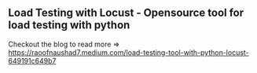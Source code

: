 ## Load Testing with Locust - Opensource tool for load testing with python


Checkout the blog to read more => https://raoofnaushad7.medium.com/load-testing-tool-with-python-locust-649191c649b7